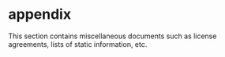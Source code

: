 # appendix
This section contains miscellaneous documents such as license agreements, lists of static information, etc.
